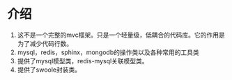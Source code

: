 # 介绍
1. 这不是一个完整的mvc框架。只是一个轻量级，低耦合的代码库。它的作用是为了减少代码行数。
2. mysql，redis，sphinx，mongodb的操作类以及各种常用的工具类
3. 提供了mysql模型类，redis-mysql关联模型类。
4. 提供了swoole封装类。